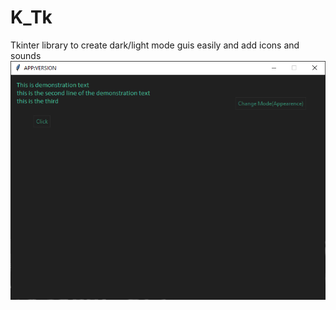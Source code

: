 # K_Tk
 Tkinter library to create dark/light mode guis easily and add icons and sounds
 ![alt text](https://raw.githubusercontent.com/Olikonsti/K_Tk/main/Screenshot%202020-11-25%20130254.png)
